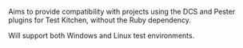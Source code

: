 Aims to provide compatibility with projects using the DCS and Pester plugins for Test Kitchen, without the Ruby dependency.

Will support both Windows and Linux test environments.
